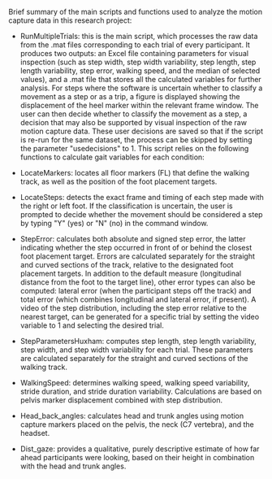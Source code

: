 Brief summary of the main scripts and functions used to analyze the motion capture data in this research project:

+ RunMultipleTrials: this is the main script, which processes the raw data from the .mat files corresponding to each trial of every participant. It produces two outputs: an Excel file containing parameters for visual inspection (such as step width, step width variability, step length, step length variability, step error, walking speed, and the median of selected values), and a .mat file that stores all the calculated variables for further analysis. For steps where the software is uncertain whether to classify a movement as a step or as a trip, a figure is displayed showing the displacement of the heel marker within the relevant frame window. The user can then decide whether to classify the movement as a step, a decision that may also be supported by visual inspection of the raw motion capture data. These user decisions are saved so that if the script is re-run for the same dataset, the process can be skipped by setting the parameter "usedecisions" to 1. This script relies on the following functions to calculate gait variables for each condition:

- LocateMarkers: locates all floor markers (FL) that define the walking track, as well as the position of the foot placement targets.

- LocateSteps: detects the exact frame and timing of each step made with the right or left foot. If the classification is uncertain, the user is prompted to decide whether the movement should be considered a step by typing "Y" (yes) or "N" (no) in the command window.

- StepError: calculates both absolute and signed step error, the latter indicating whether the step occurred in front of or behind the closest foot placement target. Errors are calculated separately for the straight and curved sections of the track, relative to the designated foot placement targets. In addition to the default measure (longitudinal distance from the foot to the target line), other error types can also be computed: lateral error (when the participant steps off the track) and total error (which combines longitudinal and lateral error, if present). A video of the step distribution, including the step error relative to the nearest target, can be generated for a specific trial by setting the video variable to 1 and selecting the desired trial.

- StepParametersHuxham: computes step length, step length variability, step width, and step width variability for each trial. These parameters are calculated separately for the straight and curved sections of the walking track.

- WalkingSpeed: determines walking speed, walking speed variability, stride duration, and stride duration variability. Calculations are based on pelvis marker displacement combined with step distribution.

- Head_back_angles: calculates head and trunk angles using motion capture markers placed on the pelvis, the neck (C7 vertebra), and the headset.

- Dist_gaze: provides a qualitative, purely descriptive estimate of how far ahead participants were looking, based on their height in combination with the head and trunk angles.

